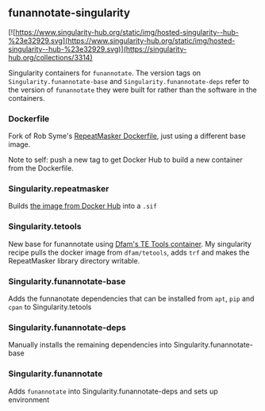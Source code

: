 ## funannotate-singularity

[![https://www.singularity-hub.org/static/img/hosted-singularity--hub-%23e32929.svg](https://www.singularity-hub.org/static/img/hosted-singularity--hub-%23e32929.svg)](https://singularity-hub.org/collections/3314)

Singularity containers for `funannotate`. The version tags on `Singularity.funannotate-base` and `Singularity.funannotate-deps` refer to the version of `funannotate` they were built for rather than the software in the containers.

### Dockerfile

Fork of Rob Syme's [RepeatMasker Dockerfile](https://github.com/robsyme/nextflow-annotate/tree/master/Dockerfiles/RepeatMasker-onbuild), just using a different base image.

Note to self: push a new tag to get Docker Hub to build a new container from the Dockerfile.

### Singularity.repeatmasker

Builds [the image from Docker Hub](https://hub.docker.com/r/tomharrop/funannotate-singularity) into a `.sif`

### Singularity.tetools

New base for funannotate using [Dfam's TE Tools container](https://github.com/Dfam-consortium/TETools).
My singularity recipe pulls the docker image from `dfam/tetools`, adds `trf` and makes the RepeatMasker library directory writable.

### Singularity.funannotate-base

Adds the funnanotate dependencies that can be installed from `apt`, `pip` and `cpan` to Singularity.tetools

### Singularity.funannotate-deps

Manually installs the remaining dependencies into Singularity.funannotate-base

### Singularity.funannotate

Adds `funannotate` into Singularity.funannotate-deps and sets up environment

